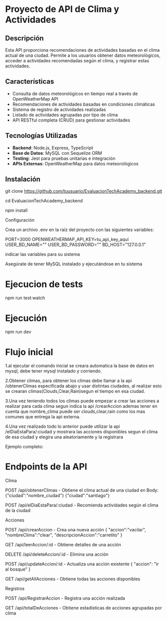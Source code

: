 # Proyecto de API de Clima y Actividades

## Descripción
Esta API proporciona recomendaciones de actividades basadas en el clima actual de una ciudad. Permite a los usuarios obtener datos meteorológicos, acceder a actividades recomendadas según el clima, y registrar estas actividades.

## Características
- Consulta de datos meteorológicos en tiempo real a través de OpenWeatherMap API
- Recomendaciones de actividades basadas en condiciones climáticas
- Sistema de registro de actividades realizadas
- Listado de actividades agrupadas por tipo de clima
- API RESTful completa (CRUD) para gestionar actividades

## Tecnologías Utilizadas
- **Backend**: Node.js, Express, TypeScript
- **Base de Datos**: MySQL con Sequelize ORM
- **Testing**: Jest para pruebas unitarias e integración
- **APIs Externas**: OpenWeatherMap para datos meteorológicos

## Instalación

git clone https://github.com/tuusuario/EvaluacionTechAcademy_backend.git

cd EvaluacionTechAcademy_backend

npm install 

Configuración

Crea un archivo .env en la raíz del proyecto con las siguientes variables:

PORT=3000
OPENWEATHERMAP_API_KEY=tu_api_key_aquí
USER_BD_NAME=""
USER_BD_PASSWORD=""
BD_HOST="127.0.0.1"

indicar las variables para su sistema

Asegúrate de tener MySQL instalado y ejecutándose en tu sistema


# Ejecucion de tests
npm run test:watch

# Ejecución
npm run dev


# Flujo inicial

1.al ejecutar el comando inicial se creara automatica la base de datos en mysql, debe tener mysql instalado y corriendo.

2.Obtener climas, para obtener los climas debe llamar a la api /obtenerClimas especificada abajo y usar distintas ciudades, al realizar esto se crearan climas(Clouds,Clear,Rain)segun el tiempo en esa ciudad.

3.Una vez teniendo todos los climas puede empezar a crear las acciones a realizar para cada clima segun indica la api /crearAccion ademas tener en cuenta que nombre_clima puede ser clouds,clear,rain como los mas comunes que entrega la api externa.

4.Una vez realizado todo lo anterior puede utilizar la api /elDiaEstaPara/:ciudad y mostrara las acciones disponibles segun el clima de esa ciudad y elegira una aleatoriamente y la registrara

Ejemplo completo:




# Endpoints de la API

Clima

POST /api/obtenerClimas - Obtiene el clima actual de una ciudad
en Body:
{"ciudad":"nombre_ciudad"}
{"ciudad":"santiago"}

POST /api/elDiaEstaPara/:ciudad - Recomienda actividades según el clima de la ciudad 

Acciones

POST /api/crearAccion - Crea una nueva acción
{ "accion":"vacilar",
"nombreClima":"clear",
"descripcionAccion":"carretito" }

GET /api/leerAccion/:id - Obtiene detalles de una acción

DELETE /api/deleteAccion/:id - Elimina una acción

POST /api/updateAccion/:id - Actualiza una acción existente
{ "accion": "ir al bosque" }

GET /api/getAllAcciones - Obtiene todas las acciones disponibles

Registros

POST /api/RegistrarAccion - Registra una acción realizada

GET /api/totalDeAcciones - Obtiene estadísticas de acciones agrupadas por clima


